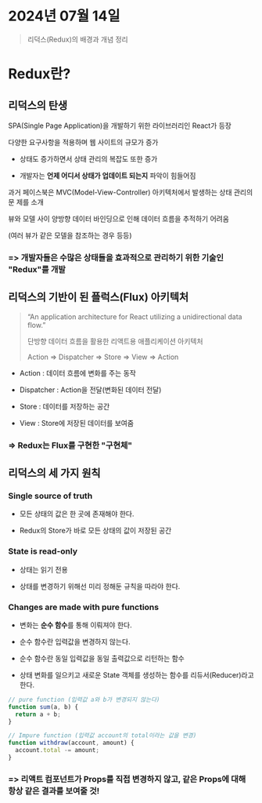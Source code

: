 # 2024년 07월 14일

> 리덕스(Redux)의 배경과 개념 정리

# Redux란?

## 리덕스의 탄생

SPA(Single Page Application)을 개발하기 위한 라이브러리인 React가 등장

다양한 요구사항을 적용하며 웹 사이트의 규모가 증가

- 상태도 증가하면서 상태 관리의 복잡도 또한 증가

- 개발자는 **언제 어디서 상태가 업데이트 되는지** 파악이 힘들어짐

과거 페이스북은 MVC(Model-View-Controller) 아키텍처에서 발생하는 상태 관리의 문
제를 소개

뷰와 모델 사이 양방향 데이터 바인딩으로 인해 데이터 흐름을 추적하기 어려움

(여러 뷰가 같은 모델을 참조하는 경우 등등)

### => 개발자들은 수많은 상태들을 효과적으로 관리하기 위한 기술인 "Redux"를 개발

## 리덕스의 기반이 된 플럭스(Flux) 아키텍처

> “An application architecture for React utilizing a unidirectional data flow.”
>
> 단방향 데이터 흐름을 활용한 리액트용 애플리케이션 아키텍처
>
> Action => Dispatcher => Store => View => Action

- Action : 데이터 흐름에 변화를 주는 동작

- Dispatcher : Action을 전달(변화된 데이터 전달)

- Store : 데이터를 저장하는 공간

- View : Store에 저장된 데이터를 보여줌

### => Redux는 Flux를 구현한 "구현체"

## 리덕스의 세 가지 원칙

### Single source of truth

- 모든 상태의 값은 한 곳에 존재해야 한다.

- Redux의 Store가 바로 모든 상태의 값이 저장된 공간

### State is read-only

- 상태는 읽기 전용

- 상태를 변경하기 위해선 미리 정해둔 규칙을 따라야 한다.

### Changes are made with pure functions

- 변화는 **순수 함수**를 통해 이뤄져야 한다.

- 순수 함수란 입력값을 변경하지 않는다.

- 순수 함수란 동일 입력값을 동일 출력값으로 리턴하는 함수

- 상태 변화를 일으키고 새로운 State 객체를 생성하는 함수를 리듀서(Reducer)라고
  한다.

```js
// pure function (입력값 a와 b가 변경되지 않는다)
function sum(a, b) {
  return a + b;
}

// Impure function (입력값 account의 total이라는 값을 변경)
function withdraw(account, amount) {
  account.total -= amount;
}
```

### => 리액트 컴포넌트가 Props를 직접 변경하지 않고, 같은 Props에 대해 항상 같은 결과를 보여줄 것!
